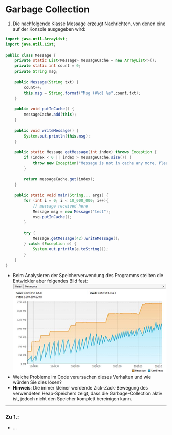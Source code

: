 # Garbage Collection
1. Die nachfolgende Klasse Message erzeugt Nachrichten, von denen eine auf der Konsole ausgegeben wird:
```java
import java.util.ArrayList;
import java.util.List;

public class Message {
    private static List<Message> messageCache = new ArrayList<>();
    private static int count = 0;
    private String msg;

    public Message(String txt) {
        count++;
        this.msg = String.format("Msg (#%d) %s",count,txt);
    }

    public void putInCache() {
        messageCache.add(this);
    }

    public void writeMessage() {
        System.out.println(this.msg);
    }

    public static Message getMessage(int index) throws Exception {
        if (index < 0 || index > messageCache.size()) {
            throw new Exception("Message is not in cache any more. Please load it from disk!");
        }

        return messageCache.get(index);
    }

    public static void main(String... args) {
        for (int i = 0; i < 10_000_000; i++){
            // message received here
            Message msg = new Message("test");
            msg.putInCache();
        }

        try {
            Message.getMessage(42).writeMessage();
        } catch (Exception e) {
            System.out.println(e.toString());
        }
    }
}
```
- Beim Analysieren der Speicherverwendung des Programms stellten die Entwickler aber folgendes Bild fest:
![Garbage-Memory](./img_a033.png)
- Welche Probleme im Code verursachen dieses Verhalten und wie würden Sie dies lösen?
- **Hinweis**: Die immer kleiner werdende Zick-Zack-Bewegung des verwendeten Heap-Speichers zeigt, dass die Garbage-Collection aktiv ist, jedoch nicht den Speicher komplett bereinigen kann.
---
### Zu 1.:
- ...